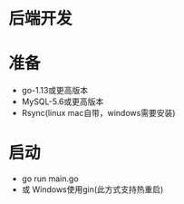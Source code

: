 # 后端开发

# 准备

- go-1.13或更高版本
- MySQL-5.6或更高版本
- Rsync(linux mac自带，windows需要安装)

# 启动

- go run main.go
- 或 Windows使用gin(此方式支持热重启)
